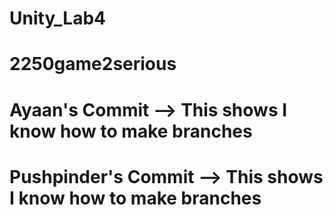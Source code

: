 # Unity_Lab4
# 2250game2serious
# Ayaan's Commit --> This shows I know how to make branches
# Pushpinder's Commit --> This shows I know how to make branches
